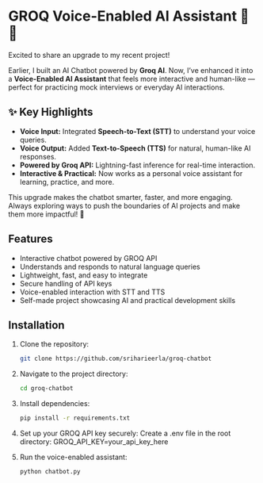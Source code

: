 # GROQ Voice-Enabled AI Assistant 🤖🎤

Excited to share an upgrade to my recent project!

Earlier, I built an AI Chatbot powered by **Groq AI**. Now, I’ve enhanced it into a **Voice-Enabled AI Assistant** that feels more interactive and human-like — perfect for practicing mock interviews or everyday AI interactions.

## ✨ Key Highlights

- **Voice Input:** Integrated **Speech-to-Text (STT)** to understand your voice queries.
- **Voice Output:** Added **Text-to-Speech (TTS)** for natural, human-like AI responses.
- **Powered by Groq API:** Lightning-fast inference for real-time interaction.
- **Interactive & Practical:** Now works as a personal voice assistant for learning, practice, and more.

This upgrade makes the chatbot smarter, faster, and more engaging. Always exploring ways to push the boundaries of AI projects and make them more impactful! 🌟

## Features

- Interactive chatbot powered by GROQ API
- Understands and responds to natural language queries
- Lightweight, fast, and easy to integrate
- Secure handling of API keys
- Voice-enabled interaction with STT and TTS
- Self-made project showcasing AI and practical development skills

## Installation

1. Clone the repository:
   ```bash
   git clone https://github.com/sriharieerla/groq-chatbot
   ```
2. Navigate to the project directory:
   ```bash
   cd groq-chatbot
   ```
3. Install dependencies:
   ```bash
   pip install -r requirements.txt
   ```
4. Set up your GROQ API key securely:
   Create a .env file in the root directory:
   GROQ_API_KEY=your_api_key_here

5. Run the voice-enabled assistant:
   ```bash
   python chatbot.py
   ```
